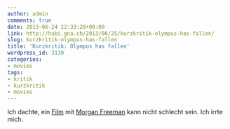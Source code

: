 ```yaml
---
author: admin
comments: true
date: 2013-06-24 22:33:28+00:00
link: http://habi.gna.ch/2013/06/25/kurzkritik-olympus-has-fallen/
slug: kurzkritik-olympus-has-fallen
title: 'Kurzkritik: Olympus has fallen'
wordpress_id: 3130
categories:
- movies
tags:
- kritik
- kurzkritik
- movies
---
```


Ich dachte, ein [Film](http://www.imdb.com/title/tt2302755/) mit [Morgan Freeman](http://www.imdb.com/name/nm0000151/) kann nicht schlecht sein.
Ich irrte mich.
